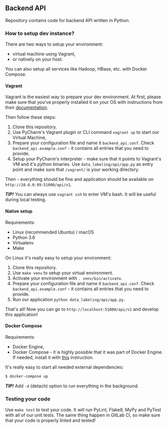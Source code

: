 Backend API
-----------

Repository contains code for backend API written in Python.

### How to setup dev instance?
There are two ways to setup your environment:
 - virtual machine using Vagrant,
 - or natively on your host.

You can also setup all services like Hadoop, HBase, etc. with Docker Compose.

#### Vagrant
Vagrant is the easiest way to prepare your dev environment. At first, please make sure that you've properly
 installed it on your OS with instructions from their
 [documentation](https://www.vagrantup.com/intro/getting-started/install.html).

Then follow these steps:
 1. Clone this repository.
 2. Use PyCharm's Vagrant plugin or CLI command `vagrant up` to start our Virtual Machine,
 3. Prepare your configuration file and name it `backend_api.conf`. Check `backend_api.example.conf` - it contains
    all entries that you need to provide.
 4. Setup your PyCharm's interpreter - make sure that it points to Vagrant's VM and it's python binaries.
    Use `data_labeling/api/app.py` as entry point and make sure that `/vagrant/` is your working directory.

Then - everything should be fine and application should be available on `http://10.0.0.99:51000/api/v1`.

_**TIP!**_ You can always use `vagrant ssh` to enter VM's bash. It will be useful during local testing.

#### Native setup
Requirements:
 - Linux (recommended Ubuntu) / macOS
 - Python 3.6
 - Virtualenv
 - Make

On Linux it's really easy to setup your environment:
 1. Clone this repository.
 2. Use `make venv` to setup your virtual environment.
 3. Activate your environment with `. venv/bin/activate`.
 4. Prepare your configuration file and name it `backend_api.conf`. Check `backend_api.example.conf` - it contains
    all entries that you need to provide.
 5. Run our application `python data_labeling/api/app.py`. 

That's all! Now you can go to `http://localhost:51000/api/v1` and develop this application!

#### Docker Compose
Requirements:
 - Docker Engine,
 - Docker Compose - it is highly possible that it was part of Docker Engine. If needed, install it with
   [this](https://docs.docker.com/compose/install/#install-compose) instruction.

It's really easy to start all needed external dependencies:
```bash
$ docker-compose up
```

_**TIP!**_ Add `-d` (detach) option to run everything in the background.

### Testing your code
Use `make test` to test your code. It will run PyLint, Flake8, MyPy and PyTest with all of our unit tests.
 The same thing happen in GitLab CI, so make sure that your code is properly linted and tested!
